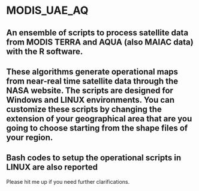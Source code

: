 # MODIS_UAE_AQ
## An ensemble of scripts to process satellite data from MODIS TERRA and AQUA (also MAIAC data) with the R software. 
## These algorithms generate operational maps from near-real time satellite data through the NASA website. The scripts are designed for Windows and LINUX environments. You can customize these scripts by changing the extension of your geographical area that are you going to choose starting from the shape files of your region.
## Bash codes to setup the operational scripts in LINUX are also reported
Please hit me up if you need further clarifications.
